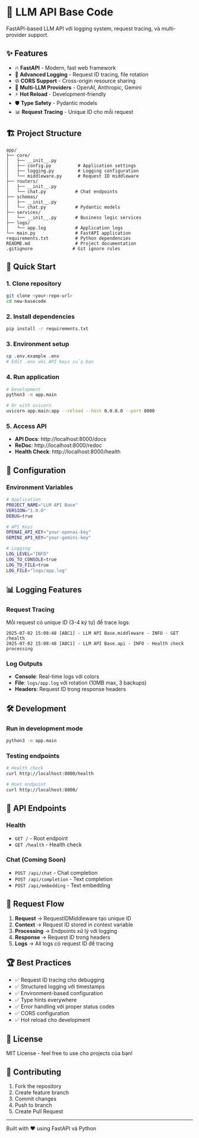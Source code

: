 # 🚀 LLM API Base Code

FastAPI-based LLM API với logging system, request tracing, và multi-provider support.

## ✨ Features

- 🔥 **FastAPI** - Modern, fast web framework
- 📝 **Advanced Logging** - Request ID tracing, file rotation
- 🌐 **CORS Support** - Cross-origin resource sharing
- 🔌 **Multi-LLM Providers** - OpenAI, Anthropic, Gemini
- ⚡ **Hot Reload** - Development-friendly
- 🛡️ **Type Safety** - Pydantic models
- 📊 **Request Tracing** - Unique ID cho mỗi request

## 🏗️ Project Structure

```
app/
├── core/
│   ├── __init__.py
│   ├── config.py          # Application settings
│   ├── logging.py         # Logging configuration
│   └── middleware.py      # Request ID middleware
├── routers/
│   ├── __init__.py
│   └── chat.py           # Chat endpoints
├── schemas/
│   ├── __init__.py
│   └── chat.py           # Pydantic models
├── services/
│   └── __init__.py       # Business logic services
├── logs/
│   └── app.log           # Application logs
└── main.py               # FastAPI application
requirements.txt          # Python dependencies
README.md                 # Project documentation
.gitignore               # Git ignore rules
```

## 🚀 Quick Start

### 1. Clone repository
```bash
git clone <your-repo-url>
cd new-basecode
```

### 2. Install dependencies
```bash
pip install -r requirements.txt
```

### 3. Environment setup
```bash
cp .env.example .env
# Edit .env với API keys của bạn
```

### 4. Run application
```bash
# Development
python3 -m app.main

# Or with uvicorn
uvicorn app.main:app --reload --host 0.0.0.0 --port 8000
```

### 5. Access API
- **API Docs**: http://localhost:8000/docs
- **ReDoc**: http://localhost:8000/redoc
- **Health Check**: http://localhost:8000/health

## 🔧 Configuration

### Environment Variables
```bash
# Application
PROJECT_NAME="LLM API Base"
VERSION="1.0.0"
DEBUG=true

# API Keys
OPENAI_API_KEY="your-openai-key"
GEMINI_API_KEY="your-gemini-key"

# Logging
LOG_LEVEL="INFO"
LOG_TO_CONSOLE=true
LOG_TO_FILE=true
LOG_FILE="logs/app.log"
```

## 📊 Logging Features

### Request Tracing
Mỗi request có unique ID (3-4 ký tự) để trace logs:
```
2025-07-02 15:08:48 [ABC1] - LLM API Base.middleware - INFO - GET /health
2025-07-02 15:08:48 [ABC1] - LLM API Base.api - INFO - Health check processing
```

### Log Outputs
- **Console**: Real-time logs với colors
- **File**: `logs/app.log` với rotation (10MB max, 3 backups)
- **Headers**: Request ID trong response headers

## 🛠️ Development

### Run in development mode
```bash
python3 -m app.main
```

### Testing endpoints
```bash
# Health check
curl http://localhost:8000/health

# Root endpoint
curl http://localhost:8000/
```

## 📁 API Endpoints

### Health
- `GET /` - Root endpoint
- `GET /health` - Health check

### Chat (Coming Soon)
- `POST /api/chat` - Chat completion
- `POST /api/completion` - Text completion
- `POST /api/embedding` - Text embedding

## 🔄 Request Flow

1. **Request** → RequestIDMiddleware tạo unique ID
2. **Context** → Request ID stored in context variable
3. **Processing** → Endpoints xử lý với logging
4. **Response** → Request ID trong headers
5. **Logs** → All logs có request ID để tracing

## 🏆 Best Practices

- ✅ Request ID tracing cho debugging
- ✅ Structured logging với timestamps
- ✅ Environment-based configuration
- ✅ Type hints everywhere
- ✅ Error handling với proper status codes
- ✅ CORS configuration
- ✅ Hot reload cho development

## 📝 License

MIT License - feel free to use cho projects của bạn!

## 🤝 Contributing

1. Fork the repository
2. Create feature branch
3. Commit changes
4. Push to branch
5. Create Pull Request

---

Built with ❤️ using FastAPI và Python
